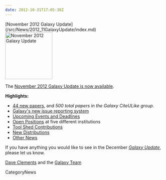 ```yaml
---
date: 2012-10-31T17:05:38Z
---
```

<div class='newsItemHeader'>[November 2012 Galaxy Update](/src/News/2012_11GalaxyUpdate/index.md)</div>

<div class='right'><a href='/GalaxyUpdates/2012_11'><img src='/Images/Logos/GalaxyUpdate200.png' alt='November 2012 Galaxy Update' width=150 /></a></div>

The [November 2012 Galaxy Update is now available](/src/GalaxyUpdates/2012_11/index.md). 

**Highlights:**

* [44 new papers](/src/GalaxyUpdates/2012_11/index.md#new-papers), and *500 total papers in the Galaxy CiteULike group.*
* [Galaxy's new issue reporting system](/src/GalaxyUpdates/2012_11/index.md#new-trello-issue-board)
* [Upcoming Events and Deadlines](/src/GalaxyUpdates/2012_11/index.md#upcoming-events-and-deadlines)
* [Open Positions](/src/GalaxyUpdates/2012_11/index.md#whos-hiring) at five different institutions
* [Tool Shed Contributions](/src/GalaxyUpdates/2012_11/index.md#tool-shed-contributions)
* [New Distributions](/src/GalaxyUpdates/2012_11/index.md#new-distributions)
* [Other News](/src/GalaxyUpdates/2012_11/index.md#other-news)

If you have anything you would like to see in the December *[Galaxy Update](/src/GalaxyUpdates/index.md)*, please let us know.

[Dave Clements](/DaveClements) and the [Galaxy Team](/src/GalaxyTeam/index.md)


CategoryNews

